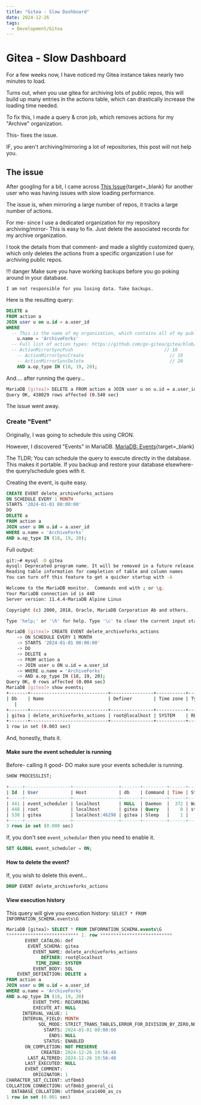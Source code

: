 ```yaml
---
title: "Gitea - Slow Dashboard"
date: 2024-12-26
tags:
  - Development/Gitea
---
```


# Gitea - Slow Dashboard

For a few weeks now, I have noticed my Gitea instance takes nearly two minutes to load.

Turns out, when you use gitea for archiving lots of public repos, this will build up many entries in the actions table, which can drastically increase the loading time needed.

To fix this, I made a query & cron job, which removes actions for my "Archive" organization. 

This- fixes the issue.

IF, you aren't archiving/mirroring a lot of repositories, this post will not help you.

<!-- more -->

## The issue

After googling for a bit, I came across [This Issue](https://github.com/go-gitea/gitea/issues/21611#issuecomment-1510428410){target=_blank} for another user who was having issues with slow loading performance.

The issue is, when mirroring a large number of repos, it tracks a large number of actions.

For me- since I use a dedicated organization for my repository archiving/mirror- This is easy to fix. Just delete the associated records for my archive organization.

I took the details from that comment- and made a slightly customized query, which only deletes the actions from a specific organization I use for archiving public repos.

!!! danger
    Make sure you have working backups before you go poking around in your database.

    I am not responsible for you losing data. Take backups.

Here is the resulting query:

``` sql
DELETE a
FROM action a
JOIN user u on u.id = a.user_id
WHERE
  -- This is the name of my organization, which contains all of my public archives.
	u.name = 'ArchiveForks'
  -- Full list of action types: https://github.com/go-gitea/gitea/blob/67103eb2bc3cb73fab2363fda811c43b50ac9d89/models/activities/action.go#L39
  -- ActionMirrorSyncPush                                  // 18
	-- ActionMirrorSyncCreate                                // 19
	-- ActionMirrorSyncDelete                                // 20
	AND a.op_type IN (18, 19, 20);
```

And.... after running the query...

``` bash
MariaDB [gitea]> DELETE a FROM action a JOIN user u on u.id = a.user_id WHERE u.name = 'ArchiveForks' AND a.op_type IN (18, 19, 20);
Query OK, 438029 rows affected (0.540 sec)
```

The issue went away.

### Create "Event"

Originally, I was going to schedule this using CRON.

However, I discovered "Events" in MariaDB. [MariaDB: Events](https://mariadb.com/kb/en/events/){target=_blank}

The TLDR; You can schedule the query to execute directly in the database. This makes it portable. If you backup and restore your database elsewhere- the query/schedule goes with it.

Creating the event, is quite easy.

``` sql
CREATE EVENT delete_archiveforks_actions
ON SCHEDULE EVERY 1 MONTH
STARTS '2024-01-01 00:00:00'
DO
DELETE a
FROM action a
JOIN user u ON u.id = a.user_id
WHERE u.name = 'ArchiveForks'
AND a.op_type IN (18, 19, 20);
```

Full output:

``` bash
git:~# mysql -D gitea
mysql: Deprecated program name. It will be removed in a future release, use '/usr/bin/mariadb' instead
Reading table information for completion of table and column names
You can turn off this feature to get a quicker startup with -A

Welcome to the MariaDB monitor.  Commands end with ; or \g.
Your MariaDB connection id is 448
Server version: 11.4.4-MariaDB Alpine Linux

Copyright (c) 2000, 2018, Oracle, MariaDB Corporation Ab and others.

Type 'help;' or '\h' for help. Type '\c' to clear the current input statement.

MariaDB [gitea]> CREATE EVENT delete_archiveforks_actions
    -> ON SCHEDULE EVERY 1 MONTH
    -> STARTS '2024-01-01 00:00:00'
    -> DO
    -> DELETE a
    -> FROM action a
    -> JOIN user u ON u.id = a.user_id
    -> WHERE u.name = 'ArchiveForks'
    -> AND a.op_type IN (18, 19, 20);
Query OK, 0 rows affected (0.004 sec)
MariaDB [gitea]> show events;
+-------+-----------------------------+----------------+-----------+-----------+------------+----------------+----------------+---------------------+------+---------+------------+----------------------+----------------------+-----------------------+
| Db    | Name                        | Definer        | Time zone | Type      | Execute at | Interval value | Interval field | Starts              | Ends | Status  | Originator | character_set_client | collation_connection | Database Collation
   |
+-------+-----------------------------+----------------+-----------+-----------+------------+----------------+----------------+---------------------+------+---------+------------+----------------------+----------------------+-----------------------+
| gitea | delete_archiveforks_actions | root@localhost | SYSTEM    | RECURRING | NULL       | 1              | MONTH          | 2024-01-01 00:00:00 | NULL | ENABLED |          1 | utf8mb3              | utf8mb3_general_ci   | utf8mb4_uca1400_as_cs |
+-------+-----------------------------+----------------+-----------+-----------+------------+----------------+----------------+---------------------+------+---------+------------+----------------------+----------------------+-----------------------+
1 row in set (0.003 sec)
```

And, honestly, thats it.

#### Make sure the event scheduler is running

Before- calling it good- DO make sure your events scheduler is running.

``` sql
SHOW PROCESSLIST;

+-----+-----------------+-----------------+-------+---------+------+-----------------------------+------------------+----------+
| Id  | User            | Host            | db    | Command | Time | State                       | Info             | Progress |
+-----+-----------------+-----------------+-------+---------+------+-----------------------------+------------------+----------+
| 441 | event_scheduler | localhost       | NULL  | Daemon  |  372 | Waiting for next activation | NULL             |    0.000 |
| 448 | root            | localhost       | gitea | Query   |    0 | starting                    | SHOW PROCESSLIST |    0.000 |
| 538 | gitea           | localhost:46298 | gitea | Sleep   |    1 |                             | NULL             |    0.000 |
+-----+-----------------+-----------------+-------+---------+------+-----------------------------+------------------+----------+
3 rows in set (0.000 sec)
```

If, you don't see `event_scheduler` then you need to enable it.

``` sql
SET GLOBAL event_scheduler = ON;
```

#### How to delete the event?

If, you wish to delete this event...

``` sql
DROP EVENT delete_archiveforks_actions
```

#### View execution history

This query will give you execution history: `SELECT * FROM INFORMATION_SCHEMA.events\G`

``` sql
MariaDB [gitea]> SELECT * FROM INFORMATION_SCHEMA.events\G
*************************** 1. row ***************************
       EVENT_CATALOG: def
        EVENT_SCHEMA: gitea
          EVENT_NAME: delete_archiveforks_actions
             DEFINER: root@localhost
           TIME_ZONE: SYSTEM
          EVENT_BODY: SQL
    EVENT_DEFINITION: DELETE a
FROM action a
JOIN user u ON u.id = a.user_id
WHERE u.name = 'ArchiveForks'
AND a.op_type IN (18, 19, 20)
          EVENT_TYPE: RECURRING
          EXECUTE_AT: NULL
      INTERVAL_VALUE: 1
      INTERVAL_FIELD: MONTH
            SQL_MODE: STRICT_TRANS_TABLES,ERROR_FOR_DIVISION_BY_ZERO,NO_AUTO_CREATE_USER,NO_ENGINE_SUBSTITUTION
              STARTS: 2024-01-01 00:00:00
                ENDS: NULL
              STATUS: ENABLED
       ON_COMPLETION: NOT PRESERVE
             CREATED: 2024-12-26 19:56:48
        LAST_ALTERED: 2024-12-26 19:56:48
       LAST_EXECUTED: NULL
       EVENT_COMMENT:
          ORIGINATOR: 1
CHARACTER_SET_CLIENT: utf8mb3
COLLATION_CONNECTION: utf8mb3_general_ci
  DATABASE_COLLATION: utf8mb4_uca1400_as_cs
1 row in set (0.001 sec)
```